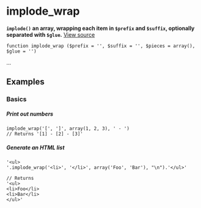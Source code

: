 
# implode_wrap

**`implode()` an array, wrapping each item in `$prefix` and `$suffix`, optionally separated with `$glue`.** [View source](https://bitbucket.org/Eiskis/baseline.php/src/default/source/arrays/implode_wrap.php)

	function implode_wrap ($prefix = '', $suffix = '', $pieces = array(), $glue = '')

...



## Examples

### Basics

##### Print out numbers
	implode_wrap('[', ']', array(1, 2, 3), ' - ')
	// Returns '[1] - [2] - [3]'

##### Generate an HTML list

	'<ul>
	'.implode_wrap('<li>', '</li>', array('Foo', 'Bar'), "\n").'</ul>'

	// Returns
	'<ul>
	<li>Foo</li>
	<li>Bar</li>
	</ul>'
